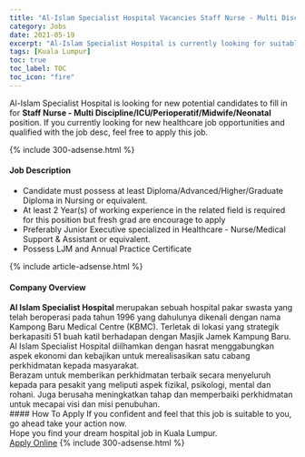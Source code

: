 ```yaml
---
title: "Al-Islam Specialist Hospital Vacancies Staff Nurse - Multi Discipline/ICU/Perioperatif/Midwife/Neonatal" 
category: Jobs 
date: 2021-05-19 
excerpt: "Al-Islam Specialist Hospital is currently looking for suitable person to fill in the Staff Nurse - Multi Discipline/ICU/Perioperatif/Midwife/Neonatal which positioned at Kuala Lumpur" 
tags: [Kuala Lumpur] 
toc: true 
toc_label: TOC 
toc_icon: "fire" 
--- 
```


<p>Al-Islam Specialist Hospital is looking for new potential candidates to fill in for <b>Staff Nurse - Multi Discipline/ICU/Perioperatif/Midwife/Neonatal</b> position. If you currently looking for new healthcare job opportunities and qualified with the job desc, feel free to apply this job.
</p>{% include 300-adsense.html %} 
<div><div><h4>Job Description</h4></div><div><div><span><div><ul><li>Candidate must possess at least Diploma/Advanced/Higher/Graduate Diploma in Nursing or equivalent.</li><li>At least 2&#160;Year(s) of working experience in the related field is required for this position but fresh grad are encourage to apply</li><li>Preferably Junior Executive specialized in Healthcare - Nurse/Medical Support &amp; Assistant or equivalent.</li><li>Possess LJM and Annual Practice Certificate</li></ul></div></span></div></div></div> 
{% include article-adsense.html %} 
<div><div><h4>Company Overview</h4></div><div><div><span><div><div><strong>Al Islam Specialist Hospital </strong>merupakan sebuah hospital pakar swasta yang telah beroperasi pada tahun 1996 yang dahulunya dikenali dengan nama Kampong Baru Medical Centre (KBMC). Terletak di lokasi yang strategik berkapasiti 51 buah katil berhadapan dengan Masjik Jamek Kampung Baru.&#160; Al Islam Specialist Hospital diilhamkan dengan hasrat menggabungkan aspek ekonomi dan kebajikan untuk merealisasikan satu cabang perkhidmatan kepada masyarakat.</div>
<div>Berazam untuk memberikan perkhidmatan terbaik secara menyeluruh kepada para pesakit yang meliputi aspek fizikal, psikologi, mental dan rohani. Juga berusaha meningkatkan tahap dan memperbaiki perkhidmatan untuk mecapai visi dan misi penubuhan.</div></div></span></div></div></div> 
#### How To Apply 
If you confident and feel that this job is suitable to you, go ahead take your action now. <br/> 
Hope you find your dream hospital job in Kuala Lumpur. <br/> 
<a href="https://www.jobstreet.com.my/en/job/staff-nurse-multi-discipline-icu-perioperatif-midwife-neonatal-4555336?jobId=jobstreet-my-job-4555336" class="btn btn--warning" target="_blank" rel="nofollow noopenner">Apply Online</a> 
{% include 300-adsense.html %} 